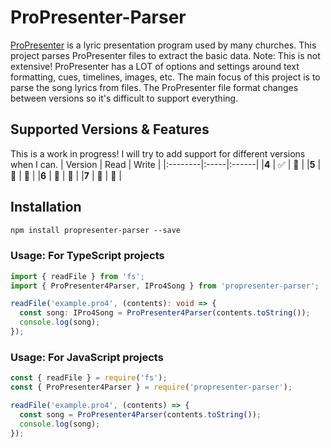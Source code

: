<!-- [![GitHub - release](https://img.shields.io/github/v/release/FiniteLooper/ProPresenter-Parser?style=flat)](https://github.com/FiniteLooper/ProPresenter-Parser/releases/latest) -->

# ProPresenter-Parser
[ProPresenter](https://renewedvision.com/propresenter/) is a lyric presentation program used by many churches. This project parses ProPresenter files to extract the basic data. Note: This is not extensive! ProPresenter has a LOT of options and settings around text formatting, cues, timelines, images, etc. The main focus of this project is to parse the song lyrics from files. The ProPresenter file format changes between versions so it's difficult to support everything.

## Supported Versions & Features
This is a work in progress! I will try to add support for different versions when I can.
| Version | Read | Write |
|:--------|:-----|:------|
|**4**    | ✅   | 🚫   |
|**5**    | 🚫   | 🚫   |
|**6**    | 🚫   | 🚫   |
|**7**    | 🚫   | 🚫   |

## Installation

```txt
npm install propresenter-parser --save
```

### Usage: For TypeScript projects
```typescript
import { readFile } from 'fs';
import { ProPresenter4Parser, IPro4Song } from 'propresenter-parser';

readFile('example.pro4', (contents): void => {
  const song: IPro4Song = ProPresenter4Parser(contents.toString());
  console.log(song);
});
```

### Usage: For JavaScript projects
```javascript
const { readFile } = require('fs');
const { ProPresenter4Parser } = require('propresenter-parser');

readFile('example.pro4', (contents) => {
  const song = ProPresenter4Parser(contents.toString());
  console.log(song);
});
```
